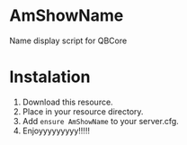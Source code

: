 # AmShowName
Name display script for QBCore

# Instalation
1. Download this resource.
2. Place in your resource directory.
3. Add ``ensure AmShowName`` to your server.cfg.
4. Enjoyyyyyyyyy!!!!!
